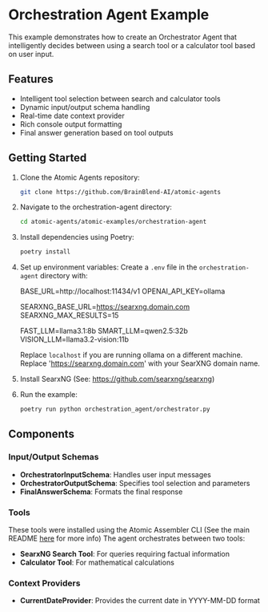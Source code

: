 # Orchestration Agent Example

This example demonstrates how to create an Orchestrator Agent that intelligently decides between using a search tool or a calculator tool based on user input.

## Features
- Intelligent tool selection between search and calculator tools
- Dynamic input/output schema handling
- Real-time date context provider
- Rich console output formatting
- Final answer generation based on tool outputs

## Getting Started

1. Clone the Atomic Agents repository:
   ```bash
   git clone https://github.com/BrainBlend-AI/atomic-agents
   ```

2. Navigate to the orchestration-agent directory:
   ```bash
   cd atomic-agents/atomic-examples/orchestration-agent
   ```

3. Install dependencies using Poetry:
   ```bash
   poetry install
   ```

4. Set up environment variables:
   Create a `.env` file in the `orchestration-agent` directory with:

   BASE_URL=http://localhost:11434/v1
   OPENAI_API_KEY=ollama

   SEARXNG_BASE_URL=https://searxng.domain.com
   SEARXNG_MAX_RESULTS=15

   FAST_LLM=llama3.1:8b
   SMART_LLM=qwen2.5:32b
   VISION_LLM=llama3.2-vision:11b

   Replace `localhost` if you are running ollama on a different machine.
   Replace 'https://searxng.domain.com' with your SearXNG domain name.


5. Install SearxNG (See: https://github.com/searxng/searxng)

6. Run the example:
   ```bash
   poetry run python orchestration_agent/orchestrator.py
   ```

## Components

### Input/Output Schemas

- **OrchestratorInputSchema**: Handles user input messages
- **OrchestratorOutputSchema**: Specifies tool selection and parameters
- **FinalAnswerSchema**: Formats the final response

### Tools
These tools were installed using the Atomic Assembler CLI (See the main README [here](../../README.md) for more info)
The agent orchestrates between two tools:
- **SearxNG Search Tool**: For queries requiring factual information
- **Calculator Tool**: For mathematical calculations

### Context Providers

- **CurrentDateProvider**: Provides the current date in YYYY-MM-DD format
